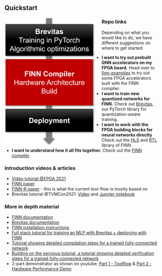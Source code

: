 ## Quickstart

<img align="left" src="img/finn-stack.PNG" alt="drawing" style="margin-right: 20px" width="300"/>


### Repo links
Depending on what you would like to do, we have different suggestions on where to get started:

* **I want to try out prebuilt QNN accelerators on my FPGA board.** Head over to [finn-examples](https://github.com/Xilinx/finn-examples)
to try out some FPGA accelerators built with the FINN compiler.
* **I want to train new quantized networks for FINN.** Check out <a href="https://github.com/Xilinx/brevitas">Brevitas</a>,
our PyTorch library for quantization-aware training.
* **I want to work with the FPGA building blocks for neural networks directly** Check out the [HLS](https://github.com/Xilinx/finn-hlslib) and [RTL](https://github.com/Xilinx/finn/tree/main/finn-rtllib) library of FINN.
* **I want to understand how it all fits together.** Check out the <a href="https://github.com/Xilinx/finn">FINN compiler</a>.


### Introduction videos & articles
* [Video tutorial @FPGA 2021](https://www.youtube.com/watch?v=zw2aG4PhzmA)
* [FINN paper](https://arxiv.org/pdf/1612.07119.pdf)
* [FINN-R paper](https://arxiv.org/pdf/1809.04570.pdf) - this is what the current tool-flow is mostly based on
* Brevitas tutorial @TVMCon2021: [Video](https://www.youtube.com/watch?v=wsXx3Hr5kZs) and [Jupyter notebook](https://github.com/Xilinx/brevitas/blob/master/notebooks/Brevitas_TVMCon2021.ipynb)

### More in depth material
* [FINN documentation](https://finn.readthedocs.io/en/latest/)
* [Brevitas documentation](https://xilinx.github.io/brevitas/)
* [FINN installation instructions](https://finn.readthedocs.io/en/latest/getting_started.html)
* [Full stack tutorial for training an MLP with Brevitas + deploying with FINN](https://github.com/Xilinx/finn/tree/main/notebooks/end2end_example/cybersecurity)
* [Tutorial showing detailed compilation steps for a trained fully-connected network](https://github.com/Xilinx/finn/blob/main/notebooks/end2end_example/bnn-pynq/tfc_end2end_example.ipynb)
* [Building on the pervious tutorial, a tutorial showing detailed verification steps for a trained fully-connected network](https://github.com/Xilinx/finn/blob/main/notebooks/end2end_example/bnn-pynq/tfc_end2end_verification.ipynb) 
* 2-part demonstrator as shown on youtube: [Part 1 - Toolflow](https://www.youtube.com/watch?v=z49tzp3CBoM) & [Part 2 - Hardware Performance Demo](https://www.youtube.com/watch?v=W35c5XmnlhA)
